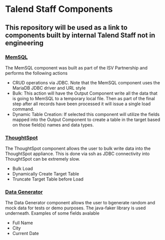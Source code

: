 # Talend Staff Components #
## This repository will be used as a link to components built by internal Talend Staff not in engineering ##

### [MemSQL](https://github.com/Talend/memsql-component) ###
The MemSQL component was built as part of the ISV Partnership and performs the following actions
* CRUD operations via JDBC. Note that the MemSQL component uses the MariaDB JDBC driver and URL style
* Bulk: This action will have the Output Component write all the data that is going to MemSQL to a temporary local file.
Then as part of the final step after all records have been processed it will issue a single load command.
* Dynamic Table Creation: If selected this component will utilize the fields mapped into the Output Component to create
a table in the target based on those field(s) names and data types.

### [ThoughtSpot](https://github.com/Talend/thoughtspot-component) ###
The ThoughtSpot component allows the user to bulk write data into the ThoughtSpot appliance. This is done via
ssh as JDBC connectivity into ThoughtSpot can be extremely slow. 
* Bulk Load
* Dynamically Create Target Table
* Truncate Target Table before Load 

### [Data Generator](https://github.com/tgourdel/datagenerator-component) ###
The Data Generator component allows the user to bgenerate random and mock data for tests or demo purposes. The java-faker library is used underneath. Examples of some fields avalable
* Full Name
* City
* Current Date
